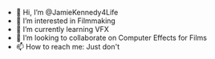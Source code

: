- 👋 Hi, I’m @JamieKennedy4Life
- 👀 I’m interested in Filmmaking
- 🌱 I’m currently learning VFX
- 💞️ I’m looking to collaborate on Computer Effects for Films
- 📫 How to reach me: Just don't

<!---
JamieKennedy4Life/JamieKennedy4Life is a ✨ special ✨ repository because its `README.md` (this file) appears on your GitHub profile.
You can click the Preview link to take a look at your changes.
--->
